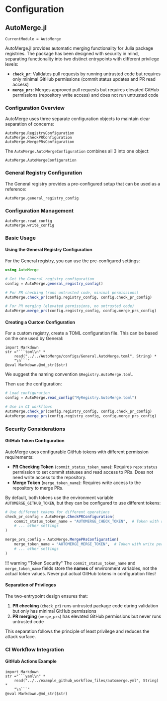 # Configuration

## AutoMerge.jl

```@meta
CurrentModule = AutoMerge
```

AutoMerge.jl provides automatic merging functionality for Julia package registries. The package has been designed with security in mind, separating functionality into two distinct entrypoints with different privilege levels:

- **`check_pr`**: Validates pull requests by running untrusted code but requires only minimal GitHub permissions (commit status updates and PR read access)
- **`merge_prs`**: Merges approved pull requests but requires elevated GitHub permissions (repository write access) and does not run untrusted code

### Configuration Overview

AutoMerge uses three separate configuration objects to maintain clear separation of concerns:

```@docs
AutoMerge.RegistryConfiguration
AutoMerge.CheckPRConfiguration
AutoMerge.MergePRsConfiguration
```

The `AutoMerge.AutoMergeConfiguration` combines all 3 into one object:

```@docs
AutoMerge.AutoMergeConfiguration
```

### General Registry Configuration

The General registry provides a pre-configured setup that can be used as a reference:

```@docs
AutoMerge.general_registry_config
```

### Configuration Management

```@docs
AutoMerge.read_config
AutoMerge.write_config
```

### Basic Usage

#### Using the General Registry Configuration

For the General registry, you can use the pre-configured settings:

```julia
using AutoMerge

# Get the General registry configuration
config = AutoMerge.general_registry_config()

# For PR checking (runs untrusted code, minimal permissions)
AutoMerge.check_pr(config.registry_config, config.check_pr_config)

# For PR merging (elevated permissions, no untrusted code)
AutoMerge.merge_prs(config.registry_config, config.merge_prs_config)
```

#### Creating a Custom Configuration

For a custom registry, create a TOML configuration file. This can be based on the one used by General:

```@eval
import Markdown
str ="```toml\n" * 
    read("../../AutoMerge/configs/General.AutoMerge.toml", String) *
    "\n```"
@eval Markdown.@md_str($str)
```

We suggest the naming convention `$Registry.AutoMerge.toml`.

Then use the configuration:

```julia
# Load configuration
config = AutoMerge.read_config("MyRegistry.AutoMerge.toml")

# Use in CI workflows
AutoMerge.check_pr(config.registry_config, config.check_pr_config)
AutoMerge.merge_prs(config.registry_config, config.merge_prs_config)
```

### Security Considerations

#### GitHub Token Configuration

AutoMerge uses configurable GitHub tokens with different permission requirements:

- **PR Checking Token** (`commit_status_token_name`): Requires `repo:status` permission to set commit statuses and read access to PRs. Does not need write access to the repository.
- **Merge Token** (`merge_token_name`): Requires write access to the repository to merge PRs.

By default, both tokens use the environment variable `AUTOMERGE_GITHUB_TOKEN`, but they can be configured to use different tokens:

```julia
# Use different tokens for different operations
check_pr_config = AutoMerge.CheckPRConfiguration(
    commit_status_token_name = "AUTOMERGE_CHECK_TOKEN",  # Token with repo:status permission
    # ... other settings
)

merge_prs_config = AutoMerge.MergePRsConfiguration(
    merge_token_name = "AUTOMERGE_MERGE_TOKEN",  # Token with write permission
    # ... other settings
)
```

!!! warning "Token Security"
    The `commit_status_token_name` and `merge_token_name` fields store the **names** of environment variables, not the actual token values. Never put actual GitHub tokens in configuration files!

#### Separation of Privileges

The two-entrypoint design ensures that:

1. **PR checking** (`check_pr`) runs untrusted package code during validation but only has minimal GitHub permissions
2. **PR merging** (`merge_prs`) has elevated GitHub permissions but never runs untrusted code

This separation follows the principle of least privilege and reduces the attack surface.

### CI Workflow Integration

#### GitHub Actions Example

```@eval
import Markdown
str ="```yaml\n" *
    read("../../example_github_workflow_files/automerge.yml", String) *
    "\n```"
@eval Markdown.@md_str($str)
```
